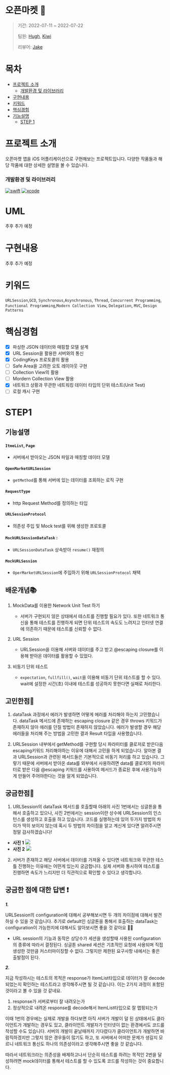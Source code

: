 # 오픈마켓 🏪
> 기간: 2022-07-11 ~ 2022-07-22
>
> 팀원: [Hugh](https://github.com/Hugh-github), [Kiwi](https://github.com/kiwi1023)
>
> 리뷰어: [Jake](https://github.com/jryoun1)

# 목차
* [프로젝트 소개](#프로젝트-소개)
    * [개발환경 및 라이브러리](#개발환경-및-라이브러리)
* [구현내용](#구현내용)
* [키워드](#키워드)
* [핵심경험](#핵심경험)
* [기능설명](#기능설명)
    * [STEP 1](#STEP1)


# 프로젝트 소개
오픈마켓 앱을 iOS 어플리케이션으로 구현해보는 프로젝트입니다.
다양한 작품들과 해당 작품에 대한 상세한 설명을 볼 수 있습니다.

### 개발환경 및 라이브러리
[![swift](https://img.shields.io/badge/swift-5.6-orange)]()
[![xcode](https://img.shields.io/badge/Xcode-13.3-blue)]()

# UML
추후 추가 예정


# 구현내용
추후 추가 예정

# 키워드

`URLSession`,`GCD`, `Synchronous`,`Asynchronous`, `Thread`, `Concurrent Programming`, `Functional Programming`,`Modern Collection View`, `Delegation`, `MVC`, `Design Patterns`

# 핵심경험

- [x] 파싱한 JSON 데이터와 매핑할 모델 설계
- [x] URL Session을 활용한 서버와의 통신
- [x] CodingKeys 프로토콜의 활용
- [ ] Safe Area을 고려한 오토 레이아웃 구현
- [ ] Collection View의 활용
- [ ] Mordern Collection View 활용
- [x]  네트워크 상황과 무관한 네트워킹 데이터 타입의 단위 테스트(Unit Test)
 - [ ] 로컬 캐시 구현

# STEP1

## 기능설명

#### `ItmeList`, `Page` 
+ 서버에서 받아오는 JSON 파일과 매칭할 데이터 모델
#### `OpenMarketURLSession` 
+ `getMethod`를 통해 서버에 있는 데이터를 조회하는 로직 구현
#### `RequestType` 
+ http Request Method를 정의하는 타입
#### `URLSessionProtocol` 
+ 의존성 주입 및 Mock test를 위해 생성한 프로토콜
#### `MockURLSessionDataTask` : 
+ `URLSessionDataTask` 상속받아 `resume()` 재정의
#### `MockURLSession` 
+ `OperMarketURLSession`에 주입하기 위해 `URLSessionProtocol` 채택

## 배운개념📚

1. MockData를 이용한 Network Unit Test 하기
    + 서버가 구현되지 않은 상태에서 테스트를 진행할 필요가 있다. 또한 네트워크 통신을 통해 테스트를 진행하게 되면 단위 테스트의 속도도 느려지고 인터넷 연결에 의존하기 때문에 테스트를 신뢰할 수 없다.
2. URL Session
    + URLSession을 이용해 서버와 데이터를 주고 받고 @escaping closure를 이용해 받아온 데이터를 활용할 수 있었다.

3. 비동기 단위 테스트
    + `expectation`, `fullfill()`, `wait`을 이용해 비동기 단위 테스트를 할 수 있다. wait에 설정한 시간(초) 이내에 테스트를 성공하지 못한다면 실패로 처리한다.

## 고민한점🤔
1. dataTask 과정에서 에러가 발생하면 어떻게 에러를 처리해야 하는지 고민했습니다. dataTask 메서드에 존재하는 escaping closure 같은 경우 throws 키워드가 존재하지 않아 에러를 던질 방법이 존재하지 않았습니다. 에러가 발생할 경우 해당 에러들을 처리해 주는 방법을 고민한 결과 Result 타입을 사용했습니다.

2. URLSession 내부에서 getMethod를 구현할 당시 파라미터를 클로저로 받은다음 escaping키워드 처리해야하는 이유에 대해서 고민을 하게 되었습니다. 알아본 결과 URLSession과 관련된 메서드들은 기본적으로 비동기 처리를 하고 있습니다. 그렇기 때문에 서버에서 받아온 data를 외부에서 사용하려면 data를 클로저의 파라미터로 받은 다음 @escaping 키워드를 사용하여 메서드가 종료된 후에 사용가능하게 만들어 주어야한다는 것을 알게 되었습니다.

## 궁금한점🧐
1. URLSession의 dataTask 메서드를 호출할때 아래의 사진 1번에서는 싱글톤을 통해서 호출하고 있으나, 사진 2번에서는 session이란 상수에 URLSession의 인스턴스를 생성하고 호출을 하고 있습니다. 코드를 실행하는데 있어 두가지 방법의 차이가 딱히 보이지 않는데 혹시 두 방법의 차이점을 알고 계신게 있다면 알려주시면 정말 감사하겠습니다!

- **사진 1**
![](https://i.imgur.com/3hhTGPS.png)
- **사진 2**
![](https://i.imgur.com/zjIdZly.png)

2. 서버가 존재하고 해당 서버에서 데이터를 가져올 수 있다면 네트워크와 무관한 테스틀 진행하는 이유에는 어떤게 있는지 궁금합니다. 실제 서버와 통시하여 테스트를 진행하면 속도가 느리지만 더 직관적으로 확인할 수 있다고 생각합니다.

## 궁금한 점에 대한 답변 ❗️

***1.***

URLSession의 configuration에 대해서 공부해보시면 두 개의 차이점에 대해서 발견하실 수 있을 것 같습니다.
추가로 default인 싱글톤을 통해서 호출하는 dataTask는 configuration이 가능한지에 대해서도 알아보시면 좋을 것 같아요 🙏🏻

- URL session의 기능과 동작은 상당수가 세션을 생성할때 사용된 configuration의 종류에 따라서 결정된다. 싱글톤 shared 세션은 기초적인 요청에 사용되며 직접 생성한 것만큼 커스터마이징할 수 없다. 그렇지만 제한된 요구사항 내에서는 좋은 출발점이 된다.
 
***2.***

지금 작성하시는 테스트의 목적은 response가 ItemList타입으로 데이터가 잘 decode 되었는지 확인하는 테스트라고 생각해주시면 될 것 같습니다. 이는 2가지 과정이 포함된 것이라고 볼 수 있을 것 같네요.

1. response가 서버로부터 잘 내려오는가
2. 정상적으로 내려온 response를 decode해서 ItemList타입으로 잘 맵핑되는가

이때 1번의 경우에는 실제로 개발을 하다보면 아직 서버가 개발이 덜 된 상태에서도 클라이언트가 개발하는 경우도 있고, 클라이언트 개발자가 인터넷이 없는 환경에서도 코드를 작성할 수도 있습니다.
서버의 개발이 끝날때까지 기다렸다가 클라이언트가 개발하면 바람직하겠지만 그렇지 않은 경우들이 많기도 하고, 또 서버에서 어떠한 문제가 생길지 모르니 네트워크 통신도 하나의 의존성이라고 생각해주시면 좋을 것 같습니다.

따라서 네트워크라는 의존성을 배제하고나서 단순히 테스트를 하려는 목적인 2번을 달성하려면 mock데이터를 통해서 테스트를 할 수 있도록 코드를 작성하는 것이 중요합니다.
